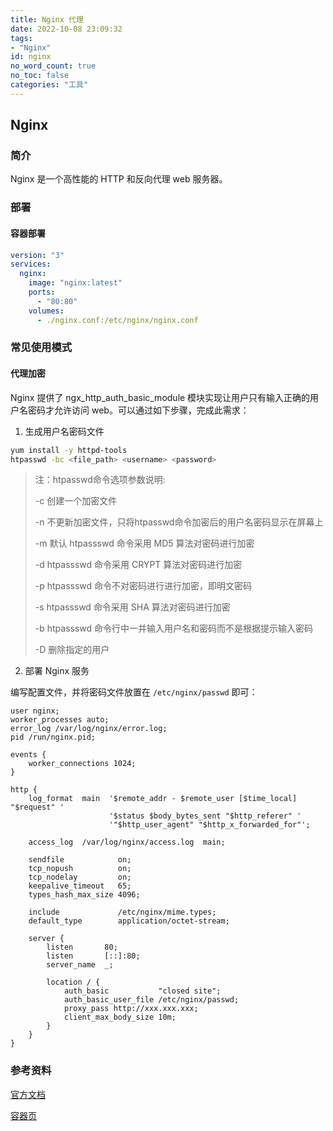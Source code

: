 ```yaml
---
title: Nginx 代理
date: 2022-10-08 23:09:32
tags:
- "Nginx"
id: nginx
no_word_count: true
no_toc: false
categories: "工具"
---
```


## Nginx

### 简介

Nginx 是一个高性能的 HTTP 和反向代理 web 服务器。

### 部署

#### 容器部署

```yaml
version: "3"
services:
  nginx:
    image: "nginx:latest" 
    ports:
      - "80:80"
    volumes:
      - ./nginx.conf:/etc/nginx/nginx.conf
```

### 常见使用模式

#### 代理加密

Nginx 提供了 ngx_http_auth_basic_module 模块实现让用户只有输入正确的用户名密码才允许访问 web。可以通过如下步骤，完成此需求：

1. 生成用户名密码文件

```bash
yum install -y httpd-tools
htpasswd -bc <file_path> <username> <password>
```

> 注：htpasswd命令选项参数说明:
> 
> -c 创建一个加密文件
> 
> -n 不更新加密文件，只将htpasswd命令加密后的用户名密码显示在屏幕上
> 
> -m 默认 htpassswd 命令采用 MD5 算法对密码进行加密
> 
> -d htpassswd 命令采用 CRYPT 算法对密码进行加密
> 
> -p htpassswd 命令不对密码进行进行加密，即明文密码
> 
> -s htpassswd 命令采用 SHA 算法对密码进行加密
> 
> -b htpassswd 命令行中一并输入用户名和密码而不是根据提示输入密码
> 
> -D 删除指定的用户

2. 部署 Nginx 服务

编写配置文件，并将密码文件放置在 `/etc/nginx/passwd` 即可：

```text
user nginx;
worker_processes auto;
error_log /var/log/nginx/error.log;
pid /run/nginx.pid;

events {
    worker_connections 1024;
}

http {
    log_format  main  '$remote_addr - $remote_user [$time_local] "$request" '
                      '$status $body_bytes_sent "$http_referer" '
                      '"$http_user_agent" "$http_x_forwarded_for"';

    access_log  /var/log/nginx/access.log  main;

    sendfile            on;
    tcp_nopush          on;
    tcp_nodelay         on;
    keepalive_timeout   65;
    types_hash_max_size 4096;

    include             /etc/nginx/mime.types;
    default_type        application/octet-stream;

    server {
        listen       80;
        listen       [::]:80;
        server_name  _;

        location / {
            auth_basic           "closed site";
            auth_basic_user_file /etc/nginx/passwd;
            proxy_pass http://xxx.xxx.xxx;
            client_max_body_size 10m;
        }
    }
}
```

### 参考资料

[官方文档](http://nginx.org/en/docs/)

[容器页](https://hub.docker.com/_/nginx)

